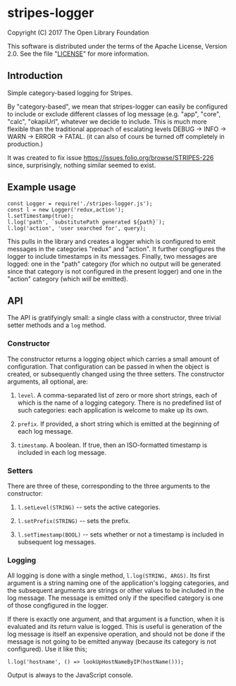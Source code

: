 # stripes-logger

Copyright (C) 2017 The Open Library Foundation

This software is distributed under the terms of the Apache License, Version 2.0. See the file "[LICENSE](LICENSE)" for more information.

## Introduction

Simple category-based logging for Stripes.

By "category-based", we mean that stripes-logger can easily be configured to include or exclude different classes of log message (e.g. "app", "core", "calc", "okapiUrl", whatever we decide to include. This is much more flexible than the traditional approach of escalating levels DEBUG -> INFO -> WARN -> ERROR -> FATAL. (it can also of cours be turned off completely in production.)

It was created to fix issue https://issues.folio.org/browse/STRIPES-226 since, surprisingly, nothing similar seemed to exist.

## Example usage

```
const Logger = require('./stripes-logger.js');
const l = new Logger('redux,action');
l.setTimestamp(true);
l.log('path', `substitutePath generated ${path}`);
l.log('action', 'user searched for', query);
```

This pulls in the library and creates a logger which is configured to emit messages in the categories "redux" and "action". It further congfigures the logger to include timestamps in its messages. Finally, two messages are logged: one in the "path" category (for which no output will be generated since that category is not configured in the present logger) and one in the "action" category (which _will_ be emitted).

## API

The API is gratifyingly small: a single class with a constructor, three trivial setter methods and a `log` method.

### Constructor

The constructor returns a logging object which carries a small amount
of configuration. That configuration can be passed in when the object
is created, or subsequently changed using the three setters. The
constructor arguments, all optional, are:

1. `level`. A comma-separated list of zero or more short strings, each of which is the name of a logging category. There is no predefined list of such categories: each application is welcome to make up its own.

2. `prefix`. If provided, a short string which is emitted at the beginning of each log message.

3. `timestamp`. A boolean. If true, then an ISO-formatted timestamp is included in each log message.

### Setters

There are three of these, corresponding to the three arguments to the constructor:

1. `l.setLevel(STRING)` -- sets the active categories.

1. `l.setPrefix(STRING)` -- sets the prefix.

1. `l.setTimestamp(BOOL)` -- sets whether or not a timestamp is included in subsequent log messages.

### Logging

All logging is done with a single method, `l.log(STRING, ARGS)`. Its first argument is a string naming one of the application's logging categories, and the subsequent arguments are strings or other values to be included in the log message. The message is emitted only if the specified category is one of those congfigured in the logger.

If there is exactly one argument, and that argument is a function, when it is evaluated and its return value is logged. This is useful is generation of the log message is itself an expensive operation, and should not be done if the message is not going to be emitted anyway (because its category is not configured). Use it like this;

```
l.log('hostname', () => lookUpHostNameByIP(hostName()));
```

Output is always to the JavaScript console.
